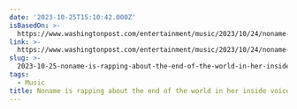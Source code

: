 ```yaml
---
date: '2023-10-25T15:10:42.000Z'
isBasedOn: >-
  https://www.washingtonpost.com/entertainment/music/2023/10/24/noname-concert-review/
link: >-
  https://www.washingtonpost.com/entertainment/music/2023/10/24/noname-concert-review/
slug: >-
  2023-10-25-noname-is-rapping-about-the-end-of-the-world-in-her-inside-voice-the-wash
tags:
  - Music
title: Noname is rapping about the end of the world in her inside voice - The Wash
---
```


